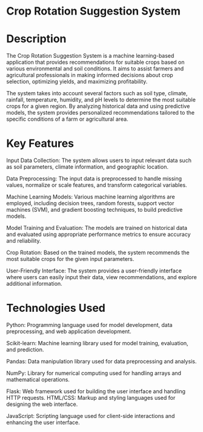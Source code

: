 # Crop Rotation Suggestion System
# Description
The Crop Rotation Suggestion System is a machine learning-based application that provides recommendations for suitable crops based on various environmental and soil conditions. It aims to assist farmers and agricultural professionals in making informed decisions about crop selection, optimizing yields, and maximizing profitability.

The system takes into account several factors such as soil type, climate, rainfall, temperature, humidity, and pH levels to determine the most suitable crops for a given region. By analyzing historical data and using predictive models, the system provides personalized recommendations tailored to the specific conditions of a farm or agricultural area.

# Key Features
Input Data Collection: The system allows users to input relevant data such as soil parameters, climate information, and geographic location.

Data Preprocessing: The input data is preprocessed to handle missing values, normalize or scale features, and transform categorical variables.

Machine Learning Models: Various machine learning algorithms are employed, including decision trees, random forests, support vector machines (SVM), and gradient boosting techniques, to build predictive models.

Model Training and Evaluation: The models are trained on historical data and evaluated using appropriate performance metrics to ensure accuracy and reliability.

Crop Rotation: Based on the trained models, the system recommends the most suitable crops for the given input parameters.

User-Friendly Interface: The system provides a user-friendly interface where users can easily input their data, view recommendations, and explore additional information.

# Technologies Used
Python: Programming language used for model development, data preprocessing, and web application development.

Scikit-learn: Machine learning library used for model training, evaluation, and prediction.

Pandas: Data manipulation library used for data preprocessing and analysis.

NumPy: Library for numerical computing used for handling arrays and mathematical operations.

Flask: Web framework used for building the user interface and handling HTTP requests.
HTML/CSS: Markup and styling languages used for designing the web interface.

JavaScript: Scripting language used for client-side interactions and enhancing the user interface.


